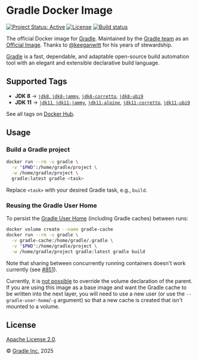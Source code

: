 # Gradle Docker Image

[![Project Status: Active](https://www.repostatus.org/badges/latest/active.svg)](https://www.repostatus.org/#active)
[![License](https://img.shields.io/badge/License-Apache_2.0-blue.svg)](/LICENSE)
[![Build status](https://github.com/gradle/docker-gradle/workflows/GitHub%20CI/badge.svg)](https://github.com/gradle/docker-gradle/actions?query=workflow%3A%22GitHub+CI%22)

The official Docker image for [Gradle](https://gradle.org/).
Maintained by the [Gradle team](https://github.com/gradle/docker-gradle) as an [Official Image](https://github.com/docker-library/official-images). Thanks to [@keeganwitt](https://github.com/keeganwitt) for his years of stewardship.

[Gradle](https://gradle.org/) is a fast, dependable, and adaptable open-source build automation tool with an elegant and extensible declarative build language.

## Supported Tags

- **JDK 8** → [`jdk8`, `jdk8-jammy`](jdk8-jammy/Dockerfile), [`jdk8-corretto`](jdk8-corretto/Dockerfile), [`jdk8-ubi9`](jdk8-ubi9/Dockerfile)
- **JDK 11** → [`jdk11`, `jdk11-jammy`](jdk11-jammy/Dockerfile), [`jdk11-alpine`](jdk11-alpine/Dockerfile), [`jdk11-corretto`](jdk11-corretto/Dockerfile), [`jdk11-ubi9`](jdk11-ubi9/Dockerfile)

See all tags on [Docker Hub](https://hub.docker.com/_/gradle/tags).

## Usage

### Build a Gradle project

```bash
docker run --rm -u gradle \
  -v "$PWD":/home/gradle/project \
  -w /home/gradle/project \
  gradle:latest gradle <task>
```

Replace `<task>` with your desired Gradle task, e.g., `build`.

### Reusing the Gradle User Home

To persist the [Gradle User Home](https://docs.gradle.org/current/userguide/directory_layout.html#dir:gradle_user_home) (including Gradle caches) between runs:

```bash
docker volume create --name gradle-cache
docker run --rm -u gradle \
  -v gradle-cache:/home/gradle/.gradle \
  -v "$PWD":/home/gradle/project \
  -w /home/gradle/project gradle:latest gradle build
```

Note that sharing between concurrently running containers doesn't work currently
(see [#851](https://github.com/gradle/gradle/issues/851)).

Currently, it is [not possible](https://github.com/moby/moby/issues/3465) to override the volume declaration of the parent.
If you are using this image as a base image and want the Gradle cache to be written into the next layer, you will need to use a new user (or use the `--gradle-user-home`/`-g` argument) so that a new cache is created that isn't mounted to a volume.

## License

[Apache License 2.0](https://www.apache.org/licenses/LICENSE-2.0).

© [Gradle Inc.](https://gradle.com) 2025
